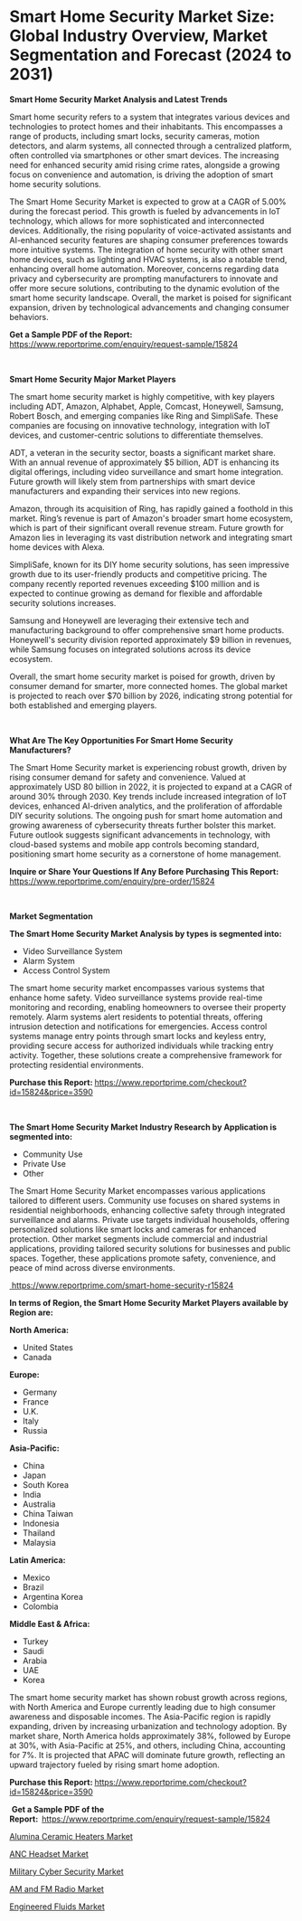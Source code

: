 <p><h1>Smart Home Security Market Size: Global Industry Overview, Market Segmentation and Forecast (2024 to 2031)</h1></p><p><strong>Smart Home Security Market Analysis and Latest Trends</strong></p>
<p><p>Smart home security refers to a system that integrates various devices and technologies to protect homes and their inhabitants. This encompasses a range of products, including smart locks, security cameras, motion detectors, and alarm systems, all connected through a centralized platform, often controlled via smartphones or other smart devices. The increasing need for enhanced security amid rising crime rates, alongside a growing focus on convenience and automation, is driving the adoption of smart home security solutions.</p><p>The Smart Home Security Market is expected to grow at a CAGR of 5.00% during the forecast period. This growth is fueled by advancements in IoT technology, which allows for more sophisticated and interconnected devices. Additionally, the rising popularity of voice-activated assistants and AI-enhanced security features are shaping consumer preferences towards more intuitive systems. The integration of home security with other smart home devices, such as lighting and HVAC systems, is also a notable trend, enhancing overall home automation. Moreover, concerns regarding data privacy and cybersecurity are prompting manufacturers to innovate and offer more secure solutions, contributing to the dynamic evolution of the smart home security landscape. Overall, the market is poised for significant expansion, driven by technological advancements and changing consumer behaviors.</p></p>
<p><strong>Get a Sample PDF of the Report:&nbsp;</strong> <a href="https://www.reportprime.com/enquiry/request-sample/15824?utm_campaign=1835&utm_medium=2&utm_source=Github&utm_content=ia&utm_term=25122024&utm_id=smart-home-security">https://www.reportprime.com/enquiry/request-sample/15824</a></p>
<p>&nbsp;</p>
<p><strong>Smart Home Security Major Market Players</strong></p>
<p><p>The smart home security market is highly competitive, with key players including ADT, Amazon, Alphabet, Apple, Comcast, Honeywell, Samsung, Robert Bosch, and emerging companies like Ring and SimpliSafe. These companies are focusing on innovative technology, integration with IoT devices, and customer-centric solutions to differentiate themselves.</p><p>ADT, a veteran in the security sector, boasts a significant market share. With an annual revenue of approximately $5 billion, ADT is enhancing its digital offerings, including video surveillance and smart home integration. Future growth will likely stem from partnerships with smart device manufacturers and expanding their services into new regions.</p><p>Amazon, through its acquisition of Ring, has rapidly gained a foothold in this market. Ring’s revenue is part of Amazon's broader smart home ecosystem, which is part of their significant overall revenue stream. Future growth for Amazon lies in leveraging its vast distribution network and integrating smart home devices with Alexa.</p><p>SimpliSafe, known for its DIY home security solutions, has seen impressive growth due to its user-friendly products and competitive pricing. The company recently reported revenues exceeding $100 million and is expected to continue growing as demand for flexible and affordable security solutions increases.</p><p>Samsung and Honeywell are leveraging their extensive tech and manufacturing background to offer comprehensive smart home products. Honeywell's security division reported approximately $9 billion in revenues, while Samsung focuses on integrated solutions across its device ecosystem.</p><p>Overall, the smart home security market is poised for growth, driven by consumer demand for smarter, more connected homes. The global market is projected to reach over $70 billion by 2026, indicating strong potential for both established and emerging players.</p></p>
<p>&nbsp;</p>
<p><strong>What Are The Key Opportunities For Smart Home Security Manufacturers?</strong></p>
<p><p>The Smart Home Security market is experiencing robust growth, driven by rising consumer demand for safety and convenience. Valued at approximately USD 80 billion in 2022, it is projected to expand at a CAGR of around 30% through 2030. Key trends include increased integration of IoT devices, enhanced AI-driven analytics, and the proliferation of affordable DIY security solutions. The ongoing push for smart home automation and growing awareness of cybersecurity threats further bolster this market. Future outlook suggests significant advancements in technology, with cloud-based systems and mobile app controls becoming standard, positioning smart home security as a cornerstone of home management.</p></p>
<p><strong>Inquire or Share Your Questions If Any Before Purchasing This Report:</strong> <a href="https://www.reportprime.com/enquiry/pre-order/15824?utm_campaign=1835&utm_medium=2&utm_source=Github&utm_content=ia&utm_term=25122024&utm_id=smart-home-security">https://www.reportprime.com/enquiry/pre-order/15824</a></p>
<p>&nbsp;</p>
<p><strong>Market Segmentation</strong></p>
<p><strong>The Smart Home Security Market Analysis by types is segmented into:</strong></p>
<p><ul><li>Video Surveillance System</li><li>Alarm System</li><li>Access Control System</li></ul></p>
<p><p>The smart home security market encompasses various systems that enhance home safety. Video surveillance systems provide real-time monitoring and recording, enabling homeowners to oversee their property remotely. Alarm systems alert residents to potential threats, offering intrusion detection and notifications for emergencies. Access control systems manage entry points through smart locks and keyless entry, providing secure access for authorized individuals while tracking entry activity. Together, these solutions create a comprehensive framework for protecting residential environments.</p></p>
<p><strong>Purchase this Report:&nbsp;</strong><a href="https://www.reportprime.com/checkout?id=15824&price=3590&utm_campaign=1835&utm_medium=2&utm_source=Github&utm_content=ia&utm_term=25122024&utm_id=smart-home-security">https://www.reportprime.com/checkout?id=15824&price=3590</a></p>
<p>&nbsp;</p>
<p><strong>The Smart Home Security Market Industry Research by Application is segmented into:</strong></p>
<p><ul><li>Community Use</li><li>Private Use</li><li>Other</li></ul></p>
<p><p>The Smart Home Security Market encompasses various applications tailored to different users. Community use focuses on shared systems in residential neighborhoods, enhancing collective safety through integrated surveillance and alarms. Private use targets individual households, offering personalized solutions like smart locks and cameras for enhanced protection. Other market segments include commercial and industrial applications, providing tailored security solutions for businesses and public spaces. Together, these applications promote safety, convenience, and peace of mind across diverse environments.</p></p>
<p><a href="https://www.reportprime.com/smart-home-security-r15824?utm_campaign=1835&utm_medium=2&utm_source=Github&utm_content=ia&utm_term=25122024&utm_id=smart-home-security">&nbsp;https://www.reportprime.com/smart-home-security-r15824</a></p>
<p><strong>In terms of Region, the Smart Home Security Market Players available by Region are:</strong></p>
<p>
    <p> <strong> North America: </strong>
        <ul>
            <li>United States</li>
            <li>Canada</li>
        </ul>
        </p> 
    <p> <strong> Europe: </strong>
        <ul>
            <li>Germany</li>
            <li>France</li>
            <li>U.K.</li>
            <li>Italy</li>
            <li>Russia</li>
        </ul>
        </p> 
    <p> <strong> Asia-Pacific: </strong>
        <ul>
            <li>China</li>
            <li>Japan</li>
            <li>South Korea</li>
            <li>India</li>
            <li>Australia</li>
            <li>China Taiwan</li>
            <li>Indonesia</li>
            <li>Thailand</li>
            <li>Malaysia</li>
        </ul>
        </p> 
    <p> <strong> Latin America: </strong>
        <ul>
            <li>Mexico</li>
            <li>Brazil</li>
            <li>Argentina Korea</li>
            <li>Colombia</li>
        </ul>
        </p> 
    <p> <strong> Middle East & Africa: </strong>
        <ul>
            <li>Turkey</li>
            <li>Saudi</li>
            <li>Arabia</li>
            <li>UAE</li>
            <li>Korea</li>
        </ul>
    </p>
    </p>
<p><p>The smart home security market has shown robust growth across regions, with North America and Europe currently leading due to high consumer awareness and disposable incomes. The Asia-Pacific region is rapidly expanding, driven by increasing urbanization and technology adoption. By market share, North America holds approximately 38%, followed by Europe at 30%, with Asia-Pacific at 25%, and others, including China, accounting for 7%. It is projected that APAC will dominate future growth, reflecting an upward trajectory fueled by rising smart home adoption.</p></p>
<p><strong>Purchase this Report: </strong><a href="https://www.reportprime.com/checkout?id=15824&price=3590&utm_campaign=1835&utm_medium=2&utm_source=Github&utm_content=ia&utm_term=25122024&utm_id=smart-home-security">https://www.reportprime.com/checkout?id=15824&price=3590</a></p>
<p>&nbsp;<strong>Get a Sample PDF of the Report:&nbsp;&nbsp;</strong><a href="https://www.reportprime.com/enquiry/request-sample/15824?utm_campaign=1835&utm_medium=2&utm_source=Github&utm_content=ia&utm_term=25122024&utm_id=smart-home-security">https://www.reportprime.com/enquiry/request-sample/15824</a></p>
<p><strong></strong></p>
<p><p><a href="https://www.linkedin.com/pulse/anticipated-cagr-96-alumina-ceramic-heaters-market-analysis-ecg5e?utm_campaign=1835&utm_medium=2&utm_source=Github&utm_content=ia&utm_term=25122024&utm_id=smart-home-security">Alumina Ceramic Heaters Market</a></p><p><a href="https://www.linkedin.com/pulse/understanding-anc-headset-market-2024-2031-development-sales-applications-j07dc?utm_campaign=1835&utm_medium=2&utm_source=Github&utm_content=ia&utm_term=25122024&utm_id=smart-home-security">ANC Headset Market</a></p><p><a href="https://www.linkedin.com/pulse/detailed-military-cyber-security-market-report-analysis-from-mbbff?utm_campaign=1835&utm_medium=2&utm_source=Github&utm_content=ia&utm_term=25122024&utm_id=smart-home-security">Military Cyber Security Market</a></p><p><a href="https://www.linkedin.com/pulse/market-dynamics-am-fm-radio-121-growth-from-2024-2031-factoid-cmqkc?utm_campaign=1835&utm_medium=2&utm_source=Github&utm_content=ia&utm_term=25122024&utm_id=smart-home-security">AM and FM Radio Market</a></p><p><a href="https://www.linkedin.com/pulse/engineered-fluids-market-report-historical-trends-future-projections-jj7tf?utm_campaign=1835&utm_medium=2&utm_source=Github&utm_content=ia&utm_term=25122024&utm_id=smart-home-security">Engineered Fluids Market</a></p></p>